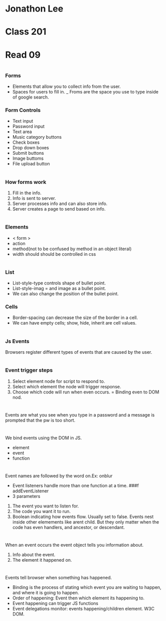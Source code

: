 # Jonathon Lee
# Class 201 
# Read 09
#
### Forms
- Elements that allow you to collect info from the user.
- Spaces for users to fill in.
_ Froms are the space you use to type inside of google search.

### Form Controls
- Text input
- Password input
- Text area
- Music category buttons
- Check boxes
- Drop down boxes
- Submit buttons
- Image buttoms
- File upload button
#
### How forms work
1. Fill in the info.
1. Info is sent to server.
1. Server processes info and can also store info.
1. Server creates a page to send based on info.
#
### Elements
- < form >
- action
- method(not to be confused by method in an object literal)
- width should should be controlled in css
#
### List
- List-style-type controls shape of bullet point.
- List-style-imag = and image as a bullet point.
- We can also change the position of the bullet point.

### Cells
- Border-spacing can decrease the size of the border in a cell.
- We can have empty cells; show, hide, inherit are cell values.
#
### Js Events
Browsers register different types of events that are caused by the user.
#
### Event trigger steps
1. Select element node for script to respond to.
1. Select which element the node will trigger response.
1. Choose which code will run when even occurs. = Binding even to DOM nod.
#
Events are what you see when you type in a password and a message is prompted that the pw is too short. 
#
We bind events using the DOM in JS.
- element
- event
- function
# 
Event names are followed by the word on.Ex: onblur
- Event listeners handle more than one function at a time.
###f addEventListener
- 3 parameters 
1. The event you want to listen for.
1. The code you want it to run.
1. Boolean indicating how events flow. Usually set to false.
Events nest inside other elemements like arent child. But they only matter when the code has even handlers, and ancestor, or descendant.
#
When an event occurs the event object tells you information about.
1. Info about the event.
1. The element it happened on.
#
Events tell browser when something has happened. 
- Binding is the process of stating which event you are waiting to happen, and where it is going to happen.
- Order of happening: Event then which element its happening to.
- Event happening can trigger JS functions
- Event delegations monitor: events happening/children element. W3C DOM.
